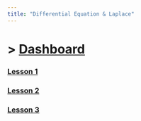 ```yaml
---
title: "Differential Equation & Laplace"
---
```


# > [Dashboard]()

### [Lesson 1](Differential%20Equation%20&%20Laplace/Lesson%201.md)
### [Lesson 2](Differential%20Equation%20&%20Laplace/Lesson%202.md)
### [Lesson 3](Differential%20Equation%20&%20Laplace/Lesson%203.md)